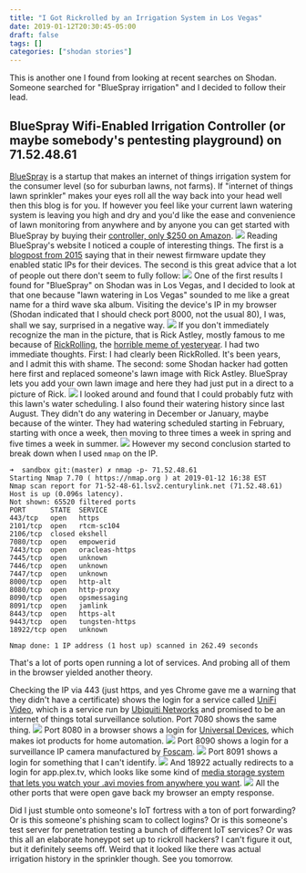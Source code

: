```yaml
---
title: "I Got Rickrolled by an Irrigation System in Los Vegas"
date: 2019-01-12T20:30:45-05:00
draft: false
tags: []
categories: ["shodan stories"]
---
```


This is another one I found from looking at recent searches on Shodan. Someone searched for "BlueSpray irrigation" and I decided to follow their lead.

## BlueSpray Wifi-Enabled Irrigation Controller (or maybe somebody's pentesting playground) on 71.52.48.61
[BlueSpray](https://www.bluespray.net/#home) is a startup that makes an internet of things irrigation system for the consumer level (so for suburban lawns, not farms). If "internet of things lawn sprinkler" makes your eyes roll all the way back into your head well then this blog is for you. If however you feel like your current lawn watering system is leaving you high and dry and you'd like the ease and convenience of lawn monitoring from anywhere and by anyone you can get started with BlueSpray by buying their [controller, only $250 on Amazon](https://www.amazon.com/BlueSpray-Zone-Wi-Fi-Watering-Control/dp/B00E7V8SSY/ref=pd_rhf_se_p_tnr_1).
![](https://www.bluespray.net/images/connected.png)
Reading BlueSpray's website I noticed a couple of interesting things. The first is a [blogpost from 2015](https://bluespray.net/blogs/?p=59) saying that in their newest firmware update they enabled static IPs for their devices. The second is this great advice that a lot of people out there don't seem to fully follow:
![](/images/100Days/Day9/advice.png)
One of the first results I found for "BlueSpray" on Shodan was in Los Vegas, and I decided to look at that one because "lawn watering in Los Vegas" sounded to me like a great name for a third wave ska album.
Visiting the device's IP in my browser (Shodan indicated that I should check port 8000, not the usual 80), I was, shall we say, surprised in a negative way.
![](/images/100Days/Day9/RickRolled2.png)
If you don't immediately recognize the man in the picture, that is Rick Astley, mostly famous to me because of [RickRolling](https://en.wikipedia.org/wiki/Rickrolling), the [horrible meme of yesteryear](https://www.youtube.com/watch?v=dQw4w9WgXcQ).
I had two immediate thoughts. First: I had clearly been RickRolled. It's been years, and I admit this with shame. The second: some Shodan hacker had gotten here first and replaced someone's lawn image with Rick Astley. BlueSpray lets you add your own lawn image and here they had just put in a direct to a picture of Rick.
![](/images/100Days/Day9/source.png)
I looked around and found that I could probably futz with this lawn's water scheduling. I also found their watering history since last August. They didn't do any watering in December or January, maybe because of the winter. They had watering scheduled starting in February, starting with once a week, then moving to three times a week in spring and five times a week in summer.
![](/images/100Days/Day9/HistoricalData2.png)
However my second conclusion started to break down when I used `nmap` on the IP.
```
➜  sandbox git:(master) ✗ nmap -p- 71.52.48.61
Starting Nmap 7.70 ( https://nmap.org ) at 2019-01-12 16:38 EST
Nmap scan report for 71-52-48-61.lsv2.centurylink.net (71.52.48.61)
Host is up (0.096s latency).
Not shown: 65520 filtered ports
PORT      STATE  SERVICE
443/tcp   open   https
2101/tcp  open   rtcm-sc104
2106/tcp  closed ekshell
7080/tcp  open   empowerid
7443/tcp  open   oracleas-https
7445/tcp  open   unknown
7446/tcp  open   unknown
7447/tcp  open   unknown
8000/tcp  open   http-alt
8080/tcp  open   http-proxy
8090/tcp  open   opsmessaging
8091/tcp  open   jamlink
8443/tcp  open   https-alt
9443/tcp  open   tungsten-https
18922/tcp open   unknown

Nmap done: 1 IP address (1 host up) scanned in 262.49 seconds
```
That's a lot of ports open running a lot of services. And probing all of them in the browser yielded another theory.

Checking the IP via 443 (just https, and yes Chrome gave me a warning that they didn't have a certificate) shows the login for a service called [UniFi Video](https://www.ubnt.com/unifi-video/unifi-nvr/), which is a service run by [Ubiquiti Networks](https://video.ubnt.com/) and promised to be an internet of things total surveillance solution. Port 7080 shows the same thing.
![](/images/100Days/Day9/unify443.png)
Port 8080 in a browser shows a login for [Universal Devices](https://www.universal-devices.com/), which makes iot products for home automation.
![](/images/100Days/Day9/unidevices.png)
Port 8090 shows a login for a surveillance IP camera manufactured by [Foscam](https://www.foscam.com/).
![](/images/100Days/Day9/foscam.png)
Port 8091 shows a login for something that I can't identify.
![](/images/100Days/Day9/8091.png)
And 18922 actually redirects to a login for app.plex.tv, which looks like some kind of [media storage system that lets you watch your .avi movies from anywhere you want](https://www.plex.tv/).
![](/images/100Days/Day9/Plex.png)
All the other ports that were open gave back my browser an empty response.


Did I just stumble onto someone's IoT fortress with a ton of port forwarding? Or is this someone's phishing scam to collect logins? Or is this someone's test server for penetration testing a bunch of different IoT services? Or was this all an elaborate honeypot set up to rickroll hackers? I can't figure it out, but it definitely seems off. Weird that it looked like there was actual irrigation history in the sprinkler though. See you tomorrow.
